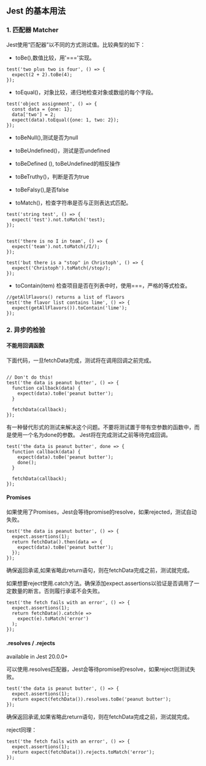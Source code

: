 ## Jest 的基本用法

### 1. 匹配器 Matcher

Jest使用“匹配器”以不同的方式测试值。比较典型的如下：

- toBe(),数值比较，用'==='实现。
```
test('two plus two is four', () => {
  expect(2 + 2).toBe(4);
});
```

- toEqual()，对象比较，递归地检查对象或数组的每个字段。
```
test('object assignment', () => {
  const data = {one: 1};
  data['two'] = 2;
  expect(data).toEqual({one: 1, two: 2});
});
```

- toBeNull(),测试是否为null

- toBeUndefined()，测试是否undefined

- toBeDefined (), toBeUndefined的相反操作

- toBeTruthy()，判断是否为true

- toBeFalsy(),是否false

- toMatch()，检查字符串是否与正则表达式匹配。

```
test('string test', () => {
  expect('test').not.toMatch('test);
});


test('there is no I in team', () => {
  expect('team').not.toMatch(/I/);
});

test('but there is a "stop" in Christoph', () => {
  expect('Christoph').toMatch(/stop/);
});
```

- toContain(item) 检查项目是否在列表中时，使用===，严格的等式检查。

```
//getAllFlavors() returns a list of flavors
test('the flavor list contains lime', () => {
  expect(getAllFlavors()).toContain('lime');
});
```

### 2. 异步的检验

#### 不能用回调函数

下面代码，一旦fetchData完成，测试将在调用回调之前完成。
```

// Don't do this!
test('the data is peanut butter', () => {
  function callback(data) {
    expect(data).toBe('peanut butter');
  }

  fetchData(callback);
});
```
有一种替代形式的测试来解决这个问题。不要将测试置于带有空参数的函数中，而是使用一个名为done的参数。 Jest将在完成测试之前等待完成回调。
```
test('the data is peanut butter', done => {
  function callback(data) {
    expect(data).toBe('peanut butter');
    done();
  }

  fetchData(callback);
});
```

#### Promises

如果使用了Promises，Jest会等待promise的resolve，如果rejected，测试自动失败。

```
test('the data is peanut butter', () => {
  expect.assertions(1);
  return fetchData().then(data => {
    expect(data).toBe('peanut butter');
  });
});

```
确保返回承诺,如果省略此return语句，则在fetchData完成之前，测试就完成。

如果想要reject使用.catch方法。确保添加expect.assertions以验证是否调用了一定数量的断言。否则履行承诺不会失败。
```
test('the fetch fails with an error', () => {
  expect.assertions(1);
  return fetchData().catch(e =>
    expect(e).toMatch('error')
  );
});
```

#### .resolves / .rejects 

available in Jest 20.0.0+ 

可以使用.resolves匹配器，Jest会等待promise的resolve，如果reject则测试失败。

```
test('the data is peanut butter', () => {
  expect.assertions(1);
  return expect(fetchData()).resolves.toBe('peanut butter');
});
```
确保返回承诺,如果省略此return语句，则在fetchData完成之前，测试就完成。

reject同理：
```
test('the fetch fails with an error', () => {
  expect.assertions(1);
  return expect(fetchData()).rejects.toMatch('error');
});
```

